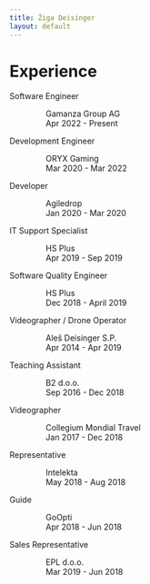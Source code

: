 ```yaml
---
title: Žiga Deisinger
layout: default
---
```


# Experience

<dl>
    <dt>Software Engineer</dt>
    <dd>
        <ul>Gamanza Group AG<br>Apr 2022 - Present </ul>
    </dd>
    <dt>Development Engineer</dt>
    <dd>
        <ul>ORYX Gaming<br>Mar 2020 - Mar 2022</ul>
    </dd>
    <dt>Developer</dt>
    <dd>
        <ul>Agiledrop<br>Jan 2020 - Mar 2020</ul>
    </dd>
    <dt>IT Support Specialist</dt>
    <dd>
        <ul>HS Plus<br>Apr 2019 - Sep 2019</ul>
    </dd>
    <dt>Software Quality Engineer</dt>
    <dd>
        <ul>HS Plus<br>Dec 2018 - April 2019</ul>
    </dd>
    <dt>Videographer / Drone Operator</dt>
    <dd>
        <ul>Aleš Deisinger S.P.<br>Apr 2014 - Apr 2019</ul>
    </dd>
    <dt>Teaching Assistant</dt>
    <dd>
        <ul>B2 d.o.o.<br>Sep 2016 - Dec 2018</ul>
    </dd>
    <dt>Videographer</dt>
    <dd>
        <ul>Collegium Mondial Travel<br>Jan 2017 - Dec 2018</ul>
    </dd>
    <dt>Representative</dt>
    <dd>
        <ul>Intelekta<br>May 2018 - Aug 2018</ul>
    </dd>
    <dt>Guide</dt>
    <dd>
        <ul>GoOpti<br>Apr 2018 - Jun 2018</ul>
    </dd>
    <dt>Sales Representative</dt>
    <dd>
        <ul>EPL d.o.o.<br>Mar 2019 - Jun 2018</ul>
    </dd>
</dl>
